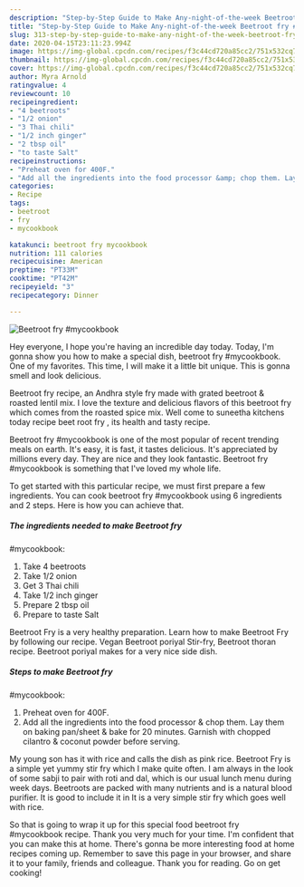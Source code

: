 ```yaml
---
description: "Step-by-Step Guide to Make Any-night-of-the-week Beetroot fry #mycookbook"
title: "Step-by-Step Guide to Make Any-night-of-the-week Beetroot fry #mycookbook"
slug: 313-step-by-step-guide-to-make-any-night-of-the-week-beetroot-fry-mycookbook
date: 2020-04-15T23:11:23.994Z
image: https://img-global.cpcdn.com/recipes/f3c44cd720a85cc2/751x532cq70/beetroot-fry-mycookbook-recipe-main-photo.jpg
thumbnail: https://img-global.cpcdn.com/recipes/f3c44cd720a85cc2/751x532cq70/beetroot-fry-mycookbook-recipe-main-photo.jpg
cover: https://img-global.cpcdn.com/recipes/f3c44cd720a85cc2/751x532cq70/beetroot-fry-mycookbook-recipe-main-photo.jpg
author: Myra Arnold
ratingvalue: 4
reviewcount: 10
recipeingredient:
- "4 beetroots"
- "1/2 onion"
- "3 Thai chili"
- "1/2 inch ginger"
- "2 tbsp oil"
- "to taste Salt"
recipeinstructions:
- "Preheat oven for 400F."
- "Add all the ingredients into the food processor &amp; chop them. Lay them on baking pan/sheet &amp; bake for 20 minutes. Garnish with chopped cilantro &amp; coconut powder before serving."
categories:
- Recipe
tags:
- beetroot
- fry
- mycookbook

katakunci: beetroot fry mycookbook 
nutrition: 111 calories
recipecuisine: American
preptime: "PT33M"
cooktime: "PT42M"
recipeyield: "3"
recipecategory: Dinner

---
```



![Beetroot fry
#mycookbook](https://img-global.cpcdn.com/recipes/f3c44cd720a85cc2/751x532cq70/beetroot-fry-mycookbook-recipe-main-photo.jpg)

Hey everyone, I hope you're having an incredible day today. Today, I'm gonna show you how to make a special dish, beetroot fry
#mycookbook. One of my favorites. This time, I will make it a little bit unique. This is gonna smell and look delicious.

Beetroot fry recipe, an Andhra style fry made with grated beetroot &amp; roasted lentil mix. I love the texture and delicious flavors of this beetroot fry which comes from the roasted spice mix. Well come to suneetha kitchens today recipe beet root fry , its health and tasty recipe.

Beetroot fry
#mycookbook is one of the most popular of recent trending meals on earth. It's easy, it is fast, it tastes delicious. It's appreciated by millions every day. They are nice and they look fantastic. Beetroot fry
#mycookbook is something that I've loved my whole life.


To get started with this particular recipe, we must first prepare a few ingredients. You can cook beetroot fry
#mycookbook using 6 ingredients and 2 steps. Here is how you can achieve that.

<!--inarticleads1-->

##### The ingredients needed to make Beetroot fry
#mycookbook:

1. Take 4 beetroots
1. Take 1/2 onion
1. Get 3 Thai chili
1. Take 1/2 inch ginger
1. Prepare 2 tbsp oil
1. Prepare to taste Salt


Beetroot Fry is a very healthy preparation. Learn how to make Beetroot Fry by following our recipe. Vegan Beetroot poriyal Stir-fry, Beetroot thoran recipe. Beetroot poriyal makes for a very nice side dish. 

<!--inarticleads2-->

##### Steps to make Beetroot fry
#mycookbook:

1. Preheat oven for 400F.
1. Add all the ingredients into the food processor &amp; chop them. Lay them on baking pan/sheet &amp; bake for 20 minutes. Garnish with chopped cilantro &amp; coconut powder before serving.


My young son has it with rice and calls the dish as pink rice. Beetroot Fry is a simple yet yummy stir fry which I make quite often. I am always in the look of some sabji to pair with roti and dal, which is our usual lunch menu during week days. Beetroots are packed with many nutrients and is a natural blood purifier. It is good to include it in It is a very simple stir fry which goes well with rice. 

So that is going to wrap it up for this special food beetroot fry
#mycookbook recipe. Thank you very much for your time. I'm confident that you can make this at home. There's gonna be more interesting food at home recipes coming up. Remember to save this page in your browser, and share it to your family, friends and colleague. Thank you for reading. Go on get cooking!
